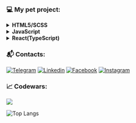 ### 💻   My pet project:

<details><summary><b> HTML5/SCSS </b></summary>

  <ul>
     <li><a href="https://github.com/ddrozd13/First-project">AXIT</a></li>
  </ul>

</details>


<details><summary><b> JavaScript </b></summary>

  <ul>
     <li><a href="https://github.com/ddrozd13/Stopwatch">Stopwatch</a></li>
     <li><a href="https://github.com/ddrozd13/WeatherApp">Weather App</a></li>
     <li><a href="https://github.com/ddrozd13/Learning-React/tree/main/Bitcoin">Bitcoin App</a></li>
     <li><a href="https://github.com/ddrozd13/Learning-React/tree/main/AnimalApp">Animal App</a></li>
     <li><a href="https://github.com/ddrozd13/Learning-React/tree/main/npm-%20lesson">FBI Wanted</a></li>
  </ul>

</details>

<details><summary><b> React(TypeScript) </b></summary>

  <ul>
     <li><a href="https://github.com/ddrozd13/Learning-React/tree/main/my-first-react-app">Todo-List</a></li>
     <li><a href="https://github.com/ddrozd13/Learning-React/tree/main/react-app3">Country App</a></li>
     <li><a href="https://github.com/ddrozd13/DotaStats">Dota2 Heroes</a></li>
     <li><a href="https://github.com/ddrozd13/pet-projects/tree/main/places">Places</a></li>
     <li><a href="https://github.com/ddrozd13/pet-projects/tree/main/disney">Disney</a></li>
     <li><a href="https://github.com/ddrozd13/pet-projects/tree/main/cripto-spa">Crypto-SPA</a></li>     
  </ul>

</details>





### :mailbox_with_mail:   Contacts:
[![Telegram](https://img.shields.io/badge/Telegram-A9A9A9?style=flat&logo=Telegram)](https://t.me/ddrozd13)
[![Linkedin](https://img.shields.io/badge/Linkedin-A9A9A9?style=flat&logo=Linkedin)](https://www.linkedin.com/in/dima-drozd-b7b46920b/)
[![Facebook](https://img.shields.io/badge/Facebook-A9A9A9?style=flat&logo=Facebook)](https://www.facebook.com/profile.php?id=100077453152224)
[![Instagram](https://img.shields.io/badge/Instagram-A9A9A9?style=flat&logo=Instagram)](https://instagram.com/ddrozd13)



### 📈 Codewars:
<img src='https://www.codewars.com/users/ziger2/badges/large'>






![Top Langs](https://github-readme-stats.vercel.app/api/top-langs/?username=ddrozd13&layout=compact)
